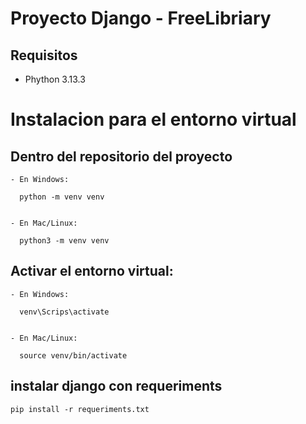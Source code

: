 # Proyecto Django - FreeLibriary

## Requisitos

- Phython 3.13.3

# Instalacion para el entorno virtual

## Dentro del repositorio del proyecto
    
    - En Windows:
      
      python -m venv venv
      
    
    - En Mac/Linux:
      
      python3 -m venv venv
      

## Activar el entorno virtual:

    - En Windows:
      
      venv\Scrips\activate
      
    
    - En Mac/Linux:
      
      source venv/bin/activate
      

## instalar django con requeriments

    pip install -r requeriments.txt